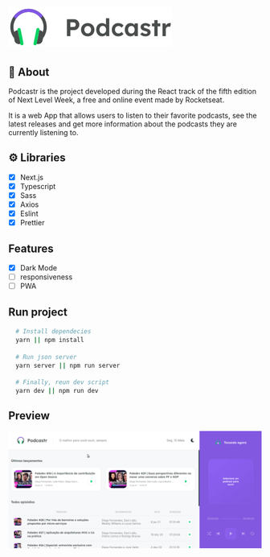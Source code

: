 # ![Logo](public/logo.svg)
## 📝 About
Podcastr is the project developed during the React track of the fifth edition of Next Level Week, a free and online event made by Rocketseat.

It is a web App that allows users to listen to their favorite podcasts, see the latest releases and get more information about the podcasts they are currently listening to.
## ⚙️ Libraries
- [x] Next.js
- [x] Typescript
- [x] Sass
- [x] Axios
- [x] Eslint
- [x] Prettier

## Features
- [x] Dark Mode
- [ ] responsiveness
- [ ] PWA

## Run project
```bash
  # Install dependecies
  yarn || npm install

  # Run json server
  yarn server || npm run server

  # Finally, reun dev script
  yarn dev || npm run dev
```

## Preview
![Preview](.github/preview.gif)